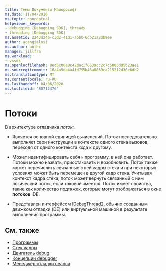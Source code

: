 ```yaml
---
title: Темы Документы Майкрософт
ms.date: 11/04/2016
ms.topic: conceptual
helpviewer_keywords:
- debugging [Debugging SDK], threads
- threading [Debugging SDK]
ms.assetid: 2243d24a-c3d2-41d1-abbb-6db21a2db9ee
author: acangialosi
ms.author: anthc
manager: jillfra
ms.workload:
- vssdk
ms.openlocfilehash: 8ed5c06e0c42dac1f0539cc2c7c5886d95b23ae1
ms.sourcegitcommit: 16a4a5da4a4fd795b46a0869ca2152f2d36e6db2
ms.translationtype: MT
ms.contentlocale: ru-RU
ms.lasthandoff: 04/06/2020
ms.locfileid: "80712476"
---
```

# <a name="threads"></a>Потоки
В архитектуре отладчика *поток:*

- Является основной единицей вычислений. Поток последовательно выполняет свои инструкции в контексте одного стека вызовов, переходя от одного контекста кода к другому.

- Может идентифицировать себя и программу, в ней она работает. Потоки можно назвать, приостановить и возобновить. Поток также может перечислить связанные с ней кадры стека и при некоторых условиях может быть перемещен в другой кадр стека. Учитывая контекст кадра стека, поток может вернуть связанный с ним логический поток, если таковой имеется. Поток имеет свойства, такие как количество подтяжек, которые могут отображаться в окне **потоков** IDE.

- Представлен интерфейсом [IDebugThread2,](../../extensibility/debugger/reference/idebugthread2.md) обычно созданным движком отладки (DE) или виртуальной машиной в результате выполнения программы.

## <a name="see-also"></a>См. также
- [Программы](../../extensibility/debugger/programs.md)
- [Стек кадры](../../extensibility/debugger/stack-frames.md)
- [Двигатель debug](../../extensibility/debugger/debug-engine.md)
- [Концепции debugger](../../extensibility/debugger/debugger-concepts.md)
- [Менеджер отладки сеанса](../../extensibility/debugger/session-debug-manager.md)
